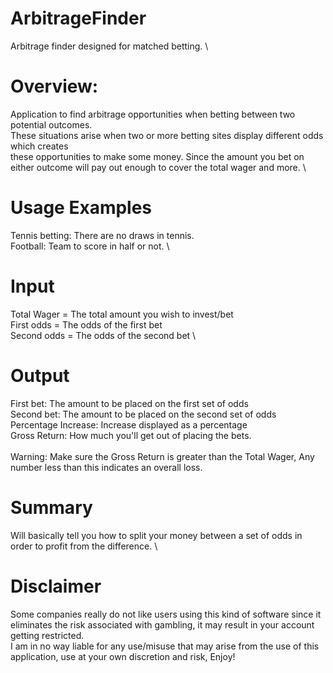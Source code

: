 # ArbitrageFinder
Arbitrage finder designed for matched betting. \

Overview:
=========
Application to find arbitrage opportunities when betting between two potential outcomes. \
These situations arise when two or more betting sites display different odds which creates \
these opportunities to make some money. Since the amount you bet on either outcome will pay out enough to cover the total wager and more. \

Usage Examples
=============
Tennis betting: There are no draws in tennis. \
Football: Team to score in half or not. \

Input
======
Total Wager = The total amount you wish to invest/bet\
First odds = The odds of the first bet \
Second odds = The odds of the second bet \

Output
======
First bet: The amount to be placed on the first set of odds \
Second bet: The amount to be placed on the second set of odds \
Percentage Increase: Increase displayed as a percentage \
Gross Return: How much you'll get out of placing the bets. \
\
Warning: Make sure the Gross Return is greater than the Total Wager, Any number less than this indicates an overall loss.

Summary
=======
Will basically tell you how to split your money between a set of odds in order to profit from the difference. \

Disclaimer
==========
Some companies really do not like users using this kind of software since it eliminates the risk associated with gambling, it may result in your account getting restricted. \
I am in no way liable for any use/misuse that may arise from the use of this application, use at your own discretion and risk, Enjoy!
